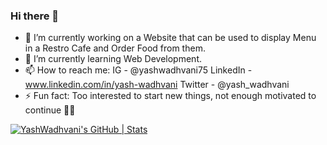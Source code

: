### Hi there 👋
- 🔭 I’m currently working on a Website that can be used to display Menu in a Restro Cafe and Order Food from them. 
- 🌱 I’m currently learning Web Development.
- 📫 How to reach me:
      IG - @yashwadhvani75
      LinkedIn - www.linkedin.com/in/yash-wadhvani
      Twitter - @yash_wadhvani
- ⚡ Fun fact: Too interested to start new things, not enough motivated to continue 🫠🥲
<!--
**YashWadhvani/YashWadhvani** is a ✨ _special_ ✨ repository because its `README.md` (this file) appears on your GitHub profile.

Here are some ideas to get you started:

- 🔭 I’m currently working on ...
- 🌱 I’m currently learning ...
- 👯 I’m looking to collaborate on ...
- 🤔 I’m looking for help with ...
- 💬 Ask me about ...
- 📫 How to reach me: ...
- 😄 Pronouns: ...
- ⚡ Fun fact: ...
-->
[![YashWadhvani's GitHub | Stats](https://stats.quine.sh/YashWadhvani/github?theme=dark)](https://quine.sh?utm_source=widgets&utm_campaign=YashWadhvani)
